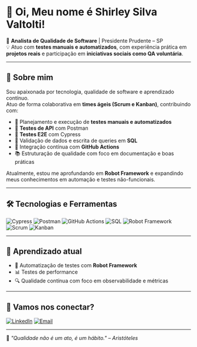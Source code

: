 # 👋 Oi, Meu nome é Shirley Silva Valtolti!

🎯 **Analista de Qualidade de Software** | Presidente Prudente – SP  
💡 Atuo com **testes manuais e automatizados**, com experiência prática em **projetos reais** e participação em **iniciativas sociais como QA voluntária**.

---

## 🚀 Sobre mim

Sou apaixonada por tecnologia, qualidade de software e aprendizado contínuo.  
Atuo de forma colaborativa em **times ágeis (Scrum e Kanban)**, contribuindo com:

- 📌 Planejamento e execução de **testes manuais e automatizados**
- 🔗 **Testes de API** com Postman
- 🔄 **Testes E2E** com Cypress
- 🧩 Validação de dados e escrita de queries em **SQL**
- 🔄 Integração contínua com **GitHub Actions**
- 📚 Estruturação de qualidade com foco em documentação e boas práticas

Atualmente, estou me aprofundando em **Robot Framework** e expandindo meus conhecimentos em automação e testes não-funcionais.

---

## 🛠️ Tecnologias e Ferramentas

![Cypress](https://img.shields.io/badge/-Cypress-17202C?style=flat&logo=cypress&logoColor=white)
![Postman](https://img.shields.io/badge/-Postman-FF6C37?style=flat&logo=postman&logoColor=white)
![GitHub Actions](https://img.shields.io/badge/-GitHub%20Actions-2088FF?style=flat&logo=githubactions&logoColor=white)
![SQL](https://img.shields.io/badge/-SQL-4479A1?style=flat&logo=mysql&logoColor=white)
![Robot Framework](https://img.shields.io/badge/-Robot%20Framework-000000?style=flat&logo=python&logoColor=white)
![Scrum](https://img.shields.io/badge/-Scrum-6DB33F?style=flat)
![Kanban](https://img.shields.io/badge/-Kanban-F4D03F?style=flat)

---

## 🌱 Aprendizado atual

- 🤖 Automatização de testes com **Robot Framework**
- 📊 Testes de performance
- 🔍 Qualidade contínua com foco em observabilidade e métricas

---

## 🤝 Vamos nos conectar?

[![LinkedIn](https://img.shields.io/badge/-LinkedIn-0077B5?style=flat&logo=linkedin&logoColor=white)](https://www.linkedin.com/in/shirleyvaltolti/)
[![Email](https://img.shields.io/badge/-Email-D14836?style=flat&logo=gmail&logoColor=white)](shirleyvaltolti@gmail.com)

---

📌 *"Qualidade não é um ato, é um hábito." – Aristóteles*


